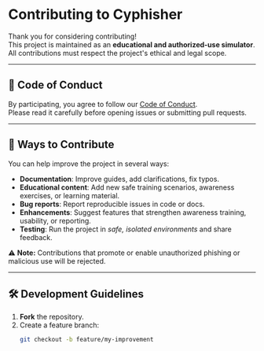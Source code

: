 # Contributing to Cyphisher

Thank you for considering contributing!  
This project is maintained as an **educational and authorized-use simulator**.  
All contributions must respect the project's ethical and legal scope.

---

## 📌 Code of Conduct
By participating, you agree to follow our [Code of Conduct](CODE_OF_CONDUCT.md).  
Please read it carefully before opening issues or submitting pull requests.

---

## 🚀 Ways to Contribute
You can help improve the project in several ways:

- **Documentation**: Improve guides, add clarifications, fix typos.  
- **Educational content**: Add new safe training scenarios, awareness exercises, or learning material.  
- **Bug reports**: Report reproducible issues in code or docs.  
- **Enhancements**: Suggest features that strengthen awareness training, usability, or reporting.  
- **Testing**: Run the project in *safe, isolated environments* and share feedback.  

⚠️ **Note:** Contributions that promote or enable unauthorized phishing or malicious use will be rejected.

---

## 🛠 Development Guidelines

1. **Fork** the repository.  
2. Create a feature branch:  
   ```bash
   git checkout -b feature/my-improvement
